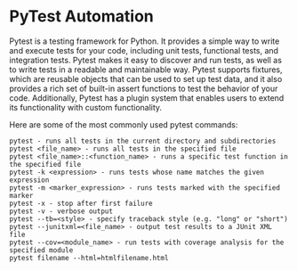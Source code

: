# PyTest Automation
Pytest is a testing framework for Python. It provides a simple way to write and execute tests for your code, including unit tests, functional tests, and integration tests. Pytest makes it easy to discover and run tests, as well as to write tests in a readable and maintainable way. Pytest supports fixtures, which are reusable objects that can be used to set up test data, and it also provides a rich set of built-in assert functions to test the behavior of your code. Additionally, Pytest has a plugin system that enables users to extend its functionality with custom functionality.

Here are some of the most commonly used pytest commands:

    pytest - runs all tests in the current directory and subdirectories
    pytest <file_name> - runs all tests in the specified file
    pytest <file_name>::<function_name> - runs a specific test function in the specified file
    pytest -k <expression> - runs tests whose name matches the given expression
    pytest -m <marker_expression> - runs tests marked with the specified marker
    pytest -x - stop after first failure
    pytest -v - verbose output
    pytest --tb=<style> - specify traceback style (e.g. "long" or "short")
    pytest --junitxml=<file_name> - output test results to a JUnit XML file
    pytest --cov=<module_name> - run tests with coverage analysis for the specified module
    pytest filename --html=htmlfilename.html
